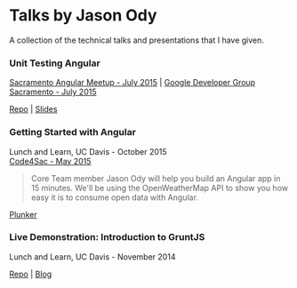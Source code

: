 # Talks by Jason Ody
A collection of the technical talks and presentations that I have given.

### Unit Testing Angular
[Sacramento Angular Meetup - July 2015](http://www.meetup.com/Sacramento-Angular-Meetup/events/223947799/) |
[Google Developer Group Sacramento - July 2015](http://www.meetup.com/gdgsacramento/events/223948210/)  

[Repo](https://github.com/jasonody/unit-testing-angular) | [Slides](https://drive.google.com/open?id=0B8IcOIykRKLUNVI0OVROQ0ctV2M)

### Getting Started with Angular

Lunch and Learn, UC Davis - October 2015  
[Code4Sac - May 2015](http://www.meetup.com/Code4Sac/events/222420789/)

> Core Team member Jason Ody will help you build an Angular app in 15 minutes. We'll be using the OpenWeatherMap API to show you how easy it is to consume open data with Angular.

[Plunker](http://plnkr.co/edit/sRFuU1?p=preview)

### Live Demonstration: Introduction to GruntJS

Lunch and Learn, UC Davis - November 2014

[Repo](https://github.com/jasonody/intro-to-grunt) | [Blog](http://blog.theodybrothers.com/2014/12/introduction-to-grunt-presentation.html)
